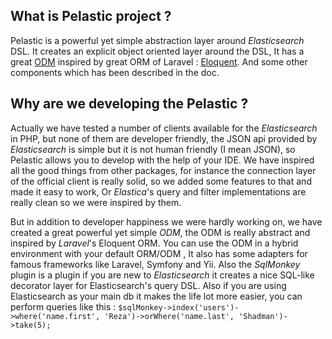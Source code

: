 ## What is Pelastic project ?
Pelastic is a powerful yet simple abstraction layer around *Elasticsearch* DSL. It creates an explicit object oriented
layer around the DSL, It has a great [ODM](http://wikipedia.org/ODM) inspired by great ORM of Laravel :
[Eloquent](http://laravel.com/docs/master/eloquent). And some other components which has been described in the doc.

## Why are we developing the Pelastic ?
Actually we have tested a number of clients available for the *Elasticsearch* in PHP, but none of them are developer
friendly, the JSON api provided by *Elasticsearch* is simple but it is not human friendly (I mean JSON), so Pelastic
allows you to develop with the help of your IDE. We have inspired all the good things from other packages, for instance
the connection layer of the official client is really solid, so we added some features to that and made it easy to work,
Or *Elastica*'s query and filter implementations are really clean so we were inspired by them.

But in addition to developer happiness we were hardly working on, we have created a great powerful yet simple *ODM*, the
ODM is really abstract and inspired by *Laravel*'s Eloquent ORM. You can use the ODM in a hybrid environment with your
default ORM/ODM , It also has some adapters for famous frameworks like Laravel, Symfony and Yii.
Also the *SqlMonkey* plugin is a plugin if you are new to *Elasticsearch* it creates a nice SQL-like decorator layer for
Elasticsearch's query DSL. Also if you are using Elasticsearch as your main db it makes the life lot more easier, you can
perform queries like this : ```$sqlMonkey->index('users')->where('name.first', 'Reza')->orWhere('name.last', 'Shadman')->take(5);```